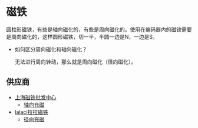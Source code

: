 # 磁铁

圆柱形磁铁，有些是轴向磁化的，有些是周向磁化的。使用在编码器内的磁铁需要是周向磁化的，这样圆形磁铁，切一半，半圆一边是N，一边是S。

- 如何区分周向磁化和轴向磁化？

  无法进行周向转动，那么就是周向磁化（径向磁化）。



## 供应商

- [上海磁铁批发中心](https://item.taobao.com/item.htm?spm=a1z10.5-c.w4002-15813367632.13.363a6319hMstzh&id=548217004909)
  - [轴向充磁](https://item.taobao.com/item.htm?spm=a1z10.5-c.w4002-15813367632.13.363a6319hMstzh&id=548217004909)
- [lalaci拉拉磁铁](https://item.taobao.com/item.htm?spm=a1z10.3-c-s.w4002-6377071317.9.177f55b1xmP82h&id=541322088764)
  - [径向充磁](https://item.taobao.com/item.htm?spm=a1z10.3-c-s.w4002-6377071317.9.177f55b1xmP82h&id=541322088764)


